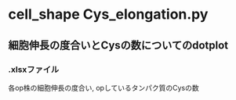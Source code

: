 # cell_shape Cys_elongation.py

## 細胞伸長の度合いとCysの数についてのdotplot

### .xlsxファイル
各op株の細胞伸長の度合い, opしているタンパク質のCysの数
